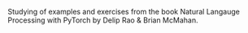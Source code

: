 Studying of examples and exercises from the book Natural Langauge Processing with PyTorch by Delip Rao & Brian McMahan.
